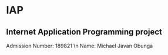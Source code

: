 # IAP
## Internet Application Programming project
Admission Number: 189821 \n
Name: Michael Javan Obunga
